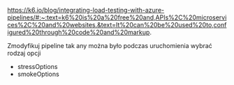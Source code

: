 https://k6.io/blog/integrating-load-testing-with-azure-pipelines/#:~:text=k6%20is%20a%20free%20and,APIs%2C%20microservices%2C%20and%20websites.&text=It%20can%20be%20used%20to,configured%20through%20code%20and%20markup.

Zmodyfikuj pipeline tak any można było podczas uruchomienia wybrać rodzaj opcji

- stressOptions
- smokeOptions
